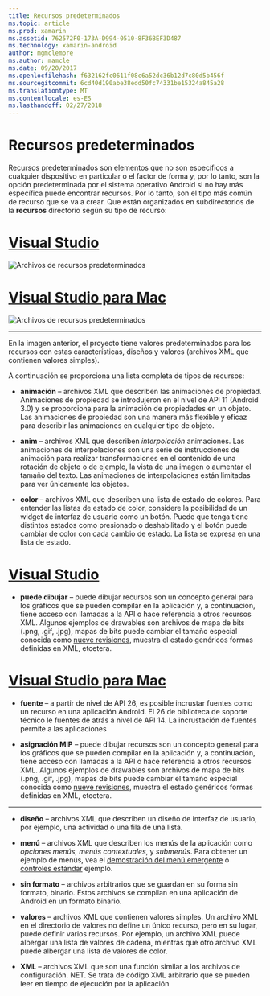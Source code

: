 ```yaml
---
title: Recursos predeterminados
ms.topic: article
ms.prod: xamarin
ms.assetid: 762572F0-173A-D994-0510-8F36BEF3D487
ms.technology: xamarin-android
author: mgmclemore
ms.author: mamcle
ms.date: 09/20/2017
ms.openlocfilehash: f632162fc0611f08c6a52dc36b12d7c80d5b456f
ms.sourcegitcommit: 6cd40d190abe38edd50fc74331be15324a845a28
ms.translationtype: MT
ms.contentlocale: es-ES
ms.lasthandoff: 02/27/2018
---
```

# <a name="default-resources"></a>Recursos predeterminados

Recursos predeterminados son elementos que no son específicos a cualquier dispositivo en particular o el factor de forma y, por lo tanto, son la opción predeterminada por el sistema operativo Android si no hay más específica puede encontrar recursos. Por lo tanto, son el tipo más común de recurso que se va a crear. Que están organizados en subdirectorios de la **recursos** directorio según su tipo de recurso:

# <a name="visual-studiotabvswin"></a>[Visual Studio](#tab/vswin)

![Archivos de recursos predeterminados](default-resources-images/01-resource-files-vs.png)
 
# <a name="visual-studio-for-mactabvsmac"></a>[Visual Studio para Mac](#tab/vsmac)

![Archivos de recursos predeterminados](default-resources-images/01-resource-files-xs.png)
 
-----

En la imagen anterior, el proyecto tiene valores predeterminados para los recursos con estas características, diseños y valores (archivos XML que contienen valores simples).

A continuación se proporciona una lista completa de tipos de recursos:

-  **animación** &ndash; archivos XML que describen las animaciones de propiedad.
   Animaciones de propiedad se introdujeron en el nivel de API 11 (Android 3.0) y se proporciona para la animación de propiedades en un objeto. Las animaciones de propiedad son una manera más flexible y eficaz para describir las animaciones en cualquier tipo de objeto.

-  **anim** &ndash; archivos XML que describen *interpolación* animaciones. Las animaciones de interpolaciones son una serie de instrucciones de animación para realizar transformaciones en el contenido de una rotación de objeto o de ejemplo, la vista de una imagen o aumentar el tamaño del texto. Las animaciones de interpolaciones están limitadas para ver únicamente los objetos.

-  **color** &ndash; archivos XML que describen una lista de estado de colores. Para entender las listas de estado de color, considere la posibilidad de un widget de interfaz de usuario como un botón.
   Puede que tenga tiene distintos estados como presionado o deshabilitado y el botón puede cambiar de color con cada cambio de estado. La lista se expresa en una lista de estado.

# <a name="visual-studiotabvswin"></a>[Visual Studio](#tab/vswin)

-  **puede dibujar** &ndash; puede dibujar recursos son un concepto general para los gráficos que se pueden compilar en la aplicación y, a continuación, tiene acceso con llamadas a la API o hace referencia a otros recursos XML.
   Algunos ejemplos de drawables son archivos de mapa de bits (.png, .gif, .jpg), mapas de bits puede cambiar el tamaño especial conocida como [nueve revisiones](https://developer.android.com/guide/topics/graphics/2d-graphics.html#nine-patch), muestra el estado genéricos formas definidas en XML, etcetera.
 
# <a name="visual-studio-for-mactabvsmac"></a>[Visual Studio para Mac](#tab/vsmac)

-  **fuente** &ndash; a partir de nivel de API 26, es posible incrustar fuentes como un recurso en una aplicación Android. El 26 de biblioteca de soporte técnico le fuentes de atrás a nivel de API 14. La incrustación de fuentes permite a las aplicaciones 

-  **asignación MIP** &ndash; puede dibujar recursos son un concepto general para los gráficos que se pueden compilar en la aplicación y, a continuación, tiene acceso con llamadas a la API o hace referencia a otros recursos XML.
   Algunos ejemplos de drawables son archivos de mapa de bits (.png, .gif, .jpg), mapas de bits puede cambiar el tamaño especial conocida como [nueve revisiones](https://developer.android.com/guide/topics/graphics/2d-graphics.html#nine-patch), muestra el estado genéricos formas definidas en XML, etcetera.

-----

-  **diseño** &ndash; archivos XML que describen un diseño de interfaz de usuario, por ejemplo, una actividad o una fila de una lista.

-  **menú** &ndash; archivos XML que describen los menús de la aplicación como *opciones menús*, *menús contextuales*, y *submenús*. Para obtener un ejemplo de menús, vea el [demostración del menú emergente](https://developer.xamarin.com/samples/monodroid/PopupMenuDemo/) o [controles estándar](https://developer.xamarin.com/samples/mobile/StandardControls/) ejemplo.

-  **sin formato** &ndash; archivos arbitrarios que se guardan en su forma sin formato, binario. Estos archivos se compilan en una aplicación de Android en un formato binario.

-  **valores** &ndash; archivos XML que contienen valores simples. Un archivo XML en el directorio de valores no define un único recurso, pero en su lugar, puede definir varios recursos. Por ejemplo, un archivo XML puede albergar una lista de valores de cadena, mientras que otro archivo XML puede albergar una lista de valores de color.

-  **XML** &ndash; archivos XML que son una función similar a los archivos de configuración. NET. Se trata de código XML arbitrario que se pueden leer en tiempo de ejecución por la aplicación
